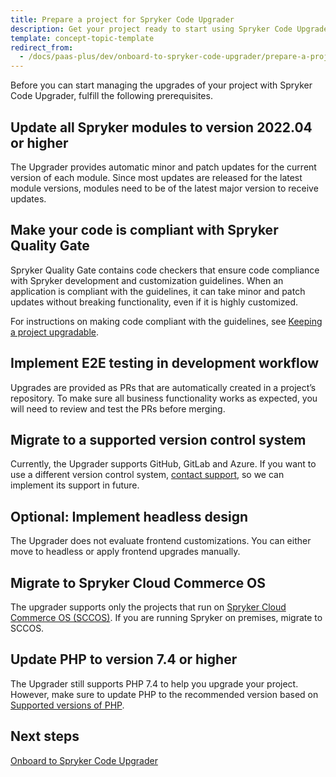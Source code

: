 ```yaml
---
title: Prepare a project for Spryker Code Upgrader
description: Get your project ready to start using Spryker Code Upgrader
template: concept-topic-template
redirect_from:
  - /docs/paas-plus/dev/onboard-to-spryker-code-upgrader/prepare-a-project-for-spryker-code-upgrader.html
---
```


Before you can start managing the upgrades of your project with Spryker Code Upgrader, fulfill the following prerequisites.

## Update all Spryker modules to version 2022.04 or higher

The Upgrader provides automatic minor and patch updates for the current version of each module. Since most updates are released for the latest module versions, modules need to be of the latest major version to receive updates.

## Make your code is compliant with Spryker Quality Gate

Spryker Quality Gate contains code checkers that ensure code compliance with Spryker development and customization guidelines. When an application is compliant with the guidelines, it can take minor and patch updates without breaking functionality, even if it is highly customized.

For instructions on making code compliant with the guidelines, see [Keeping a project upgradable](/docs/scos/dev/guidelines/keeping-a-project-upgradable/keeping-a-project-upgradable.html).

## Implement E2E testing in development workflow

Upgrades are provided as PRs that are automatically created in a project’s repository. To make sure all business functionality works as expected, you will need to review and test the PRs before merging.

## Migrate to a supported version control system

Currently, the Upgrader supports GitHub, GitLab and Azure. If you want to use a different version control system, [contact support](https://spryker.force.com/support/s/), so we can implement its support in future.

## Optional: Implement headless design

The Upgrader does not evaluate frontend customizations. You can either move to headless or apply frontend upgrades manually.

## Migrate to Spryker Cloud Commerce OS

The upgrader supports only the projects that run on [Spryker Cloud Commerce OS (SCCOS)](/docs/cloud/dev/spryker-cloud-commerce-os/getting-started-with-the-spryker-cloud-commerce-os.html). If you are running Spryker on premises, migrate to SCCOS.

## Update PHP to version 7.4 or higher

The Upgrader still supports PHP 7.4 to help you upgrade your project. However, make sure to update PHP to the recommended version based on [Supported versions of PHP](/docs/scos/user/intro-to-spryker/whats-new/supported-versions-of-php.html).

## Next steps

[Onboard to Spryker Code Upgrader](/docs/scu/dev/onboard-to-spryker-code-upgrader/onboard-to-spryker-code-upgrader.html)
